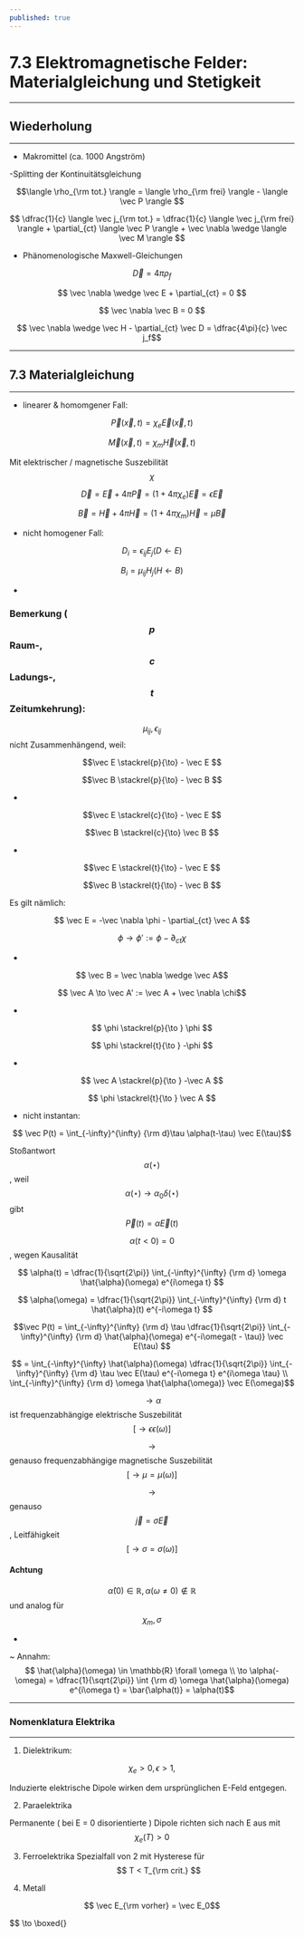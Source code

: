 ```yaml
---
published: true
---
```

# 7.3 Elektromagnetische Felder: Materialgleichung und Stetigkeit

---

## Wiederholung

---

- Makromittel (ca. 1000 Angström)

-Splitting der Kontinuitätsgleichung

$$\langle \rho_{\rm tot.} \rangle = \langle \rho_{\rm frei} \rangle - \langle \vec P \rangle $$

$$ \dfrac{1}{c} \langle \vec j_{\rm tot.} = \dfrac{1}{c} \langle \vec j_{\rm frei} \rangle + \partial_{ct} \langle \vec P \rangle + \vec \nabla \wedge \langle \vec M \rangle  $$

- Phänomenologische Maxwell-Gleichungen

$$ \vec D = 4\pi \rho_f $$

$$ \vec \nabla \wedge \vec E + \partial_{ct} = 0 $$

$$ \vec \nabla \vec B = 0 $$

$$ \vec \nabla \wedge \vec H - \partial_{ct} \vec D = \dfrac{4\pi}{c} \vec j_f$$

---

## 7.3 Materialgleichung

---

- linearer & homomgener Fall: 

$$ \vec P(\vec x,t) = \chi_e \vec E(\vec x,t) $$

$$ \vec M(\vec x,t) = \chi_m \vec H(\vec x,t) $$

Mit elektrischer / magnetische Suszebilität $$ \chi $$

$$ \vec D = \vec E + 4\pi \vec P = (1 + 4\pi \chi_e) \vec E = \epsilon \vec E $$

$$ \vec B = \vec H + 4\pi \vec H = (1 + 4\pi \chi_m ) \vec H = \mu \vec B$$

- nicht homogener Fall:

$$ D_i = \epsilon_{ij} E_j (D \leftarrow E) $$

$$ B_i = \mu_{ij} H_j (H \leftarrow B) $$

-

### Bemerkung ( $$p$$ Raum-, $$c$$ Ladungs-, $$t$$ Zeitumkehrung):

$$ \mu_{ij}, \epsilon_{ij} $$ nicht Zusammenhängend, weil:

$$\vec E \stackrel{p}{\to} - \vec E $$

$$\vec B \stackrel{p}{\to} - \vec B $$

-

$$\vec E \stackrel{c}{\to} - \vec E $$

$$\vec B \stackrel{c}{\to}  \vec B $$

-

$$\vec E \stackrel{t}{\to} - \vec E $$

$$\vec B \stackrel{t}{\to}  - \vec B $$

Es gilt nämlich:

$$ \vec E = -\vec \nabla \phi - \partial_{ct} \vec A $$

$$ \phi \to \phi' := \phi -\partial_{ct} \chi $$

-

$$ \vec B = \vec \nabla \wedge \vec A$$

$$ \vec A \to \vec A' := \vec A + \vec \nabla \chi$$

-
$$ \phi \stackrel{p}{\to } \phi $$

$$ \phi \stackrel{t}{\to } -\phi $$

-

$$ \vec A \stackrel{p}{\to } -\vec A $$

$$ \phi \stackrel{t}{\to } \vec A $$


- nicht instantan:


$$ \vec P(t) = \int_{-\infty}^{\infty} {\rm d}\tau \alpha(t-\tau) \vec E(\tau)$$

Stoßantwort $$ \alpha(\star)$$, weil $$ \alpha(\star) \to \alpha_0 \delta(\star) $$ gibt $$\vec P(t) = \alpha \vec E(t) $$

$$ \alpha(t<0) = 0$$, wegen Kausalität

$$ \alpha(t) = \dfrac{1}{\sqrt{2\pi}} \int_{-\infty}^{\infty} {\rm d} \omega \hat{\alpha}(\omega) e^{i\omega t} $$ 

$$ \alpha(\omega) = \dfrac{1}{\sqrt{2\pi}} \int_{-\infty}^{\infty} {\rm d} t \hat{\alpha}(t) e^{-i\omega t} $$

$$\vec P(t) = \int_{-\infty}^{\infty} {\rm d} \tau \dfrac{1}{\sqrt{2\pi}} \int_{-\infty}^{\infty} {\rm d} \hat{\alpha}(\omega) e^{-i\omega(t - \tau)} \vec E(\tau) $$

$$ = \int_{-\infty}^{\infty} \hat{\alpha}(\omega) \dfrac{1}{\sqrt{2\pi}} \int_{-\infty}^{\infty} {\rm d} \tau \vec E(\tau) e^{-i\omega t} e^{i\omega \tau} \\  \int_{-\infty}^{\infty} {\rm d} \omega \hat{\alpha(\omega)} \vec E(\omega)$$


$$ \to  \alpha$$ ist frequenzabhängige elektrische Suszebilität $$[ \to \epsilon \epsilon(\omega)] $$

$$ \to $$ genauso frequenzabhängige magnetische Suszebilität $$[\to \mu = \mu(\omega) ] $$

$$ \to $$ genauso $$\vec j = \sigma \vec E $$ , Leitfähigkeit $$ [\to \sigma = \sigma(\omega) ] $$

#### Achtung

$$ \hat{\alpha}(0) \in \mathbb{R}, \alpha(\omega \neq 0) \not \in \mathbb{R} $$
und analog für $$ \chi_m, \sigma $$

-

~ Annahm: $$ \hat{\alpha}(\omega) \in \mathbb{R} \forall \omega \\ \to \alpha(-\omega) = \dfrac{1}{\sqrt{2\pi}} \int {\rm d} \omega \hat{\alpha}(\omega) e^{i\omega t} = \bar{\alpha(t)} = \alpha(t)$$ 

---
### Nomenklatura Elektrika

---


1. Dielektrikum: 

$$ \chi_e > 0 , \epsilon > 1,$$

Induzierte elektrische Dipole wirken dem ursprünglichen E-Feld entgegen.

2. Paraelektrika

Permanente ( bei E = 0 disorientierte ) Dipole richten sich nach E aus mit $$ \chi_e(T) > 0 $$ 

3. Ferroelektrika
Spezialfall von 2 mit Hysterese für  $$ T < T_{\rm crit.} $$

4. Metall

$$ \vec E_{\rm vorher} =  \vec E_0$$

$$ \to \boxed{}